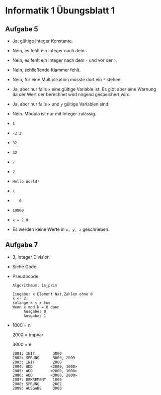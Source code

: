 # Informatik 1 Übungsblatt 1

## Aufgabe 5

* Ja, gültige Integer Konstante.

* Nein, es fehlt ein Integer nach dem `-`

* Nein, es fehlt ein Integer nach dem `-` und vor der `)`.

* Nein, schließende Klammer fehlt.

* Nein, für eine Multiplikation müsste dort ein `*` stehen.

* Ja, aber nur falls `x` eine gültige Variable ist.
Es gibt aber eine Warnung da der Wert der berechnet wird nirgend gespeichert wird.

* Ja, aber nur falls `x` und `y` gültige Variablen sind.

* Nein. Modula ist nur mit Integer zulässig.

* `1`

* `-2.3`

* `32`

* `32`

* `7`

* `2`

* `Hello World!`

* `\`

* `   0`

* `10000`

* `x = 2.0`

* Es werden keine Werte in `x, y, z` geschrieben.

## Aufgabe 7

* 3, Integer Division

* Siehe Code.

* Pseudocode:
    ```
    Algorithmus: is_prim

    Eingabe: x Element Nat.Zahlen ohne 0
    k <- 2;
    solange k < x tue
    Wenn x mod k = 0 dann
         Ausgabe: 0
         Ausgabe: 1
    ```

*
    1000 = n

    2000 = tmpVar

    3000 = e
    ```
    2001: INIT        3000
    2002: SPRUNG      3000, 2009
    2003: INIT        2000
    2004: ADD        <2000, 1000>
    2005: ADD        <2000, 1000>
    2006: ADD        <3000, 2000>
    2007: DEKREMENT   1000
    2008: SPRUNG      2002
    2009: AUSGABE     3000
    ```
